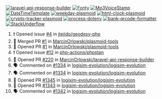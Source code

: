 [![laravel-api-response-builder](https://github-readme-stats.vercel.app/api/pin/?username=MarcinOrlowski&repo=laravel-api-response-builder&theme=default&hide_border=true&title_color=87c9c3&text_color=62696d&icon_color=636a6d&bg_color=30393e)](https://github.com/MarcinOrlowski/laravel-api-response-builder)
[![Fonty](https://github-readme-stats.vercel.app/api/pin/?username=MarcinOrlowski&repo=Fonty&theme=default&hide_border=true&title_color=87c9c3&text_color=62696d&icon_color=636a6d&bg_color=30393e)](https://github.com/MarcinOrlowski/Fonty)
[![Mp3VoiceStamp](https://github-readme-stats.vercel.app/api/pin/?username=MarcinOrlowski&repo=Mp3VoiceStamp&theme=default&hide_border=true&title_color=87c9c3&text_color=62696d&icon_color=636a6d&bg_color=30393e)](https://github.com/MarcinOrlowski/Mp3VoiceStamp)
[![DateTimeTemplate](https://github-readme-stats.vercel.app/api/pin/?username=MarcinOrlowski&repo=DateTimeTemplate&theme=default&hide_border=true&title_color=87c9c3&text_color=62696d&icon_color=636a6d&bg_color=30393e)](https://github.com/MarcinOrlowski/DateTimeTemplate)
[![weekday-plasmoid](https://github-readme-stats.vercel.app/api/pin/?username=MarcinOrlowski&repo=weekday-plasmoid&theme=default&hide_border=true&title_color=87c9c3&text_color=62696d&icon_color=636a6d&bg_color=30393e)](https://github.com/MarcinOrlowski/weekday-plasmoid)
[![html-clock-plasmoid](https://github-readme-stats.vercel.app/api/pin/?username=MarcinOrlowski&repo=html-clock-plasmoid&theme=default&hide_border=true&title_color=87c9c3&text_color=62696d&icon_color=636a6d&bg_color=30393e)](https://github.com/MarcinOrlowski/html-clock-plasmoid)
[![crypto-tracker-plasmoid](https://github-readme-stats.vercel.app/api/pin/?username=MarcinOrlowski&repo=crypto-tracker-plasmoid&theme=default&hide_border=true&title_color=87c9c3&text_color=62696d&icon_color=636a6d&bg_color=30393e)](https://github.com/MarcinOrlowski/crypto-tracker-plasmoid)
[![process-dotenv](https://github-readme-stats.vercel.app/api/pin/?username=MarcinOrlowski&repo=process-dotenv&theme=default&hide_border=true&title_color=87c9c3&text_color=62696d&icon_color=636a6d&bg_color=30393e)](https://github.com/MarcinOrlowski/process-dotenv)
[![bank-qrcode-formatter](https://github-readme-stats.vercel.app/api/pin/?username=MarcinOrlowski&repo=bank-qrcode-formatter&theme=default&hide_border=true&title_color=87c9c3&text_color=62696d&icon_color=636a6d&bg_color=30393e)](https://github.com/MarcinOrlowski/bank-qrcode-formatter)
[![StackUnderflow](https://github-readme-stats.vercel.app/api/pin/?username=MarcinOrlowski&repo=StackUnderflow&theme=default&hide_border=true&title_color=87c9c3&text_color=62696d&icon_color=636a6d&bg_color=30393e)](https://github.com/MarcinOrlowski/StackUnderflow)

<!--START_SECTION:activity-->
1. ❗️ Opened issue [#4](https://github.com/jtejido/geodesy-php/issues/4) in [jtejido/geodesy-php](https://github.com/jtejido/geodesy-php)
2. 🎉 Merged PR [#1](https://github.com/MarcinOrlowski/plasmoid-tools/pull/1) in [MarcinOrlowski/plasmoid-tools](https://github.com/MarcinOrlowski/plasmoid-tools)
3. 💪 Opened PR [#1](https://github.com/MarcinOrlowski/plasmoid-tools/pull/1) in [MarcinOrlowski/plasmoid-tools](https://github.com/MarcinOrlowski/plasmoid-tools)
4. ❗️ Opened issue [#12](https://github.com/php-actions/phpstan/issues/12) in [php-actions/phpstan](https://github.com/php-actions/phpstan)
5. 💪 Opened PR [#220](https://github.com/MarcinOrlowski/laravel-api-response-builder/pull/220) in [MarcinOrlowski/laravel-api-response-builder](https://github.com/MarcinOrlowski/laravel-api-response-builder)
6. 🗣 Commented on [#1334](https://github.com/logisim-evolution/logisim-evolution/issues/1334) in [logisim-evolution/logisim-evolution](https://github.com/logisim-evolution/logisim-evolution)
7. 🗣 Commented on [#1334](https://github.com/logisim-evolution/logisim-evolution/issues/1334) in [logisim-evolution/logisim-evolution](https://github.com/logisim-evolution/logisim-evolution)
8. 💪 Opened PR [#1345](https://github.com/logisim-evolution/logisim-evolution/pull/1345) in [logisim-evolution/logisim-evolution](https://github.com/logisim-evolution/logisim-evolution)
9. 💪 Opened PR [#1343](https://github.com/logisim-evolution/logisim-evolution/pull/1343) in [logisim-evolution/logisim-evolution](https://github.com/logisim-evolution/logisim-evolution)
10. 🗣 Commented on [#1342](https://github.com/logisim-evolution/logisim-evolution/issues/1342) in [logisim-evolution/logisim-evolution](https://github.com/logisim-evolution/logisim-evolution)
<!--END_SECTION:activity-->
